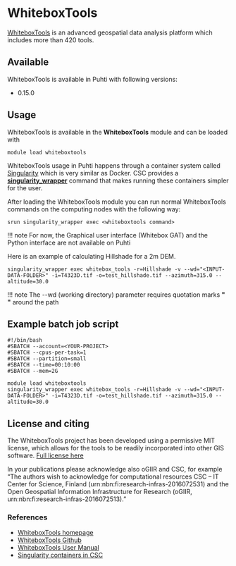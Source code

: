 # WhiteboxTools

[WhiteboxTools](https://jblindsay.github.io/ghrg/WhiteboxTools/index.html) is an advanced geospatial data analysis platform which includes more than 420 tools. 

## Available

WhiteboxTools is available in Puhti with following versions:

* 0.15.0

## Usage

WhiteboxTools is available in the __WhiteboxTools__ module and can be loaded with

`module load whiteboxtools`

WhiteboxTools usage in Puhti happens through a container system called [Singularity](https://sylabs.io/docs/) which is very similar as Docker. CSC provides a [__singularity_wrapper__](../computing/containers/run-existing.md) command that makes running these containers simpler for the user. 

After loading the WhiteboxTools module you can run normal WhiteboxTools commands on the computing nodes with the following way:

```
srun singularity_wrapper exec <whiteboxtools command>
```

!!! note
    For now, the Graphical user interface (Whitebox GAT) and the Python interface are not available on Puhti

Here is an example of calculating Hillshade for a 2m DEM. 

```
singularity_wrapper exec whitebox_tools -r=Hillshade -v --wd="<INPUT-DATA-FOLDER>" -i=T4323D.tif -o=test_hillshade.tif --azimuth=315.0 --altitude=30.0
```

!!! note
    The --wd (working directory) parameter requires quotation marks __" "__ around the path

## Example batch job script

```
#!/bin/bash
#SBATCH --account=<YOUR-PROJECT>
#SBATCH --cpus-per-task=1
#SBATCH --partition=small
#SBATCH --time=00:10:00
#SBATCH --mem=2G

module load whiteboxtools
singularity_wrapper exec whitebox_tools -r=Hillshade -v --wd="<INPUT-DATA-FOLDER>" -i=T4323D.tif -o=test_hillshade.tif --azimuth=315.0 --altitude=30.0
```

## License and citing

The WhiteboxTools project has been developed using a permissive MIT license, which allows for the tools to be readily incorporated into other GIS software. [Full license here](https://github.com/jblindsay/whitebox-tools/blob/master/LICENSE.txt)

In your publications please acknowledge also oGIIR and CSC, for example “The authors wish to acknowledge for computational resources CSC – IT Center for Science, Finland (urn:nbn:fi:research-infras-2016072531) and the Open Geospatial Information Infrastructure for Research (oGIIR, urn:nbn:fi:research-infras-2016072513).”

### References

* [WhiteboxTools homepage](https://jblindsay.github.io/ghrg/WhiteboxTools/index.html)
* [WhiteboxTools Github](https://github.com/jblindsay/whitebox-tools)
* [WhiteboxTools User Manual](https://jblindsay.github.io/wbt_book/intro.html)
* [Singularity containers in CSC](../computing/containers/run-existing.md)



